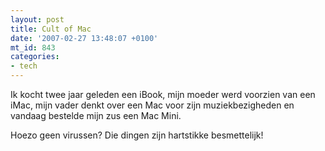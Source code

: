 ```yaml
---
layout: post
title: Cult of Mac
date: '2007-02-27 13:48:07 +0100'
mt_id: 843
categories:
- tech
---
```

Ik kocht twee jaar geleden een iBook, mijn moeder werd voorzien van een iMac, mijn vader denkt over een Mac voor zijn muziekbezigheden en vandaag bestelde mijn zus een Mac Mini.

Hoezo geen virussen? Die dingen zijn hartstikke besmettelijk!
